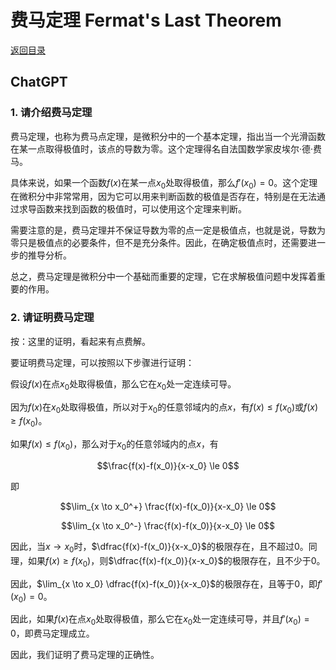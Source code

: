 <script>
MathJax = {
  tex: {
    inlineMath: [['$', '$'], ['\\(', '\\)']]
  }
};
</script>
<script id="MathJax-script" async
  src="https://cdn.jsdelivr.net/npm/mathjax@3/es5/tex-chtml.js">
</script>

# 费马定理 Fermat's Last Theorem

[返回目录](index.md)

## ChatGPT

### 1. 请介绍费马定理

费马定理，也称为费马点定理，是微积分中的一个基本定理，指出当一个光滑函数在某一点取得极值时，该点的导数为零。这个定理得名自法国数学家皮埃尔·德·费马。

具体来说，如果一个函数$f(x)$在某一点$x_0$处取得极值，那么$f'(x_0)=0$。这个定理在微积分中非常常用，因为它可以用来判断函数的极值是否存在，特别是在无法通过求导函数来找到函数的极值时，可以使用这个定理来判断。

需要注意的是，费马定理并不保证导数为零的点一定是极值点，也就是说，导数为零只是极值点的必要条件，但不是充分条件。因此，在确定极值点时，还需要进一步的推导分析。

总之，费马定理是微积分中一个基础而重要的定理，它在求解极值问题中发挥着重要的作用。

### 2. 请证明费马定理

按：这里的证明，看起来有点费解。

要证明费马定理，可以按照以下步骤进行证明：

假设$f(x)$在点$x_0$处取得极值，那么它在$x_0$处一定连续可导。

因为$f(x)$在$x_0$处取得极值，所以对于$x_0$的任意邻域内的点$x$，有$f(x) \le f(x_0)$或$f(x) \ge f(x_0)$。

如果$f(x) \le f(x_0)$，那么对于$x_0$的任意邻域内的点$x$，有

$$\frac{f(x)-f(x_0)}{x-x_0} \le 0$$

即

$$\lim_{x \to x_0^+} \frac{f(x)-f(x_0)}{x-x_0} \le 0$$

$$\lim_{x \to x_0^-} \frac{f(x)-f(x_0)}{x-x_0} \le 0$$

因此，当$x \to x_0$时，$\dfrac{f(x)-f(x_0)}{x-x_0}$的极限存在，且不超过0。同理，如果$f(x) \ge f(x_0)$，则$\dfrac{f(x)-f(x_0)}{x-x_0}$的极限存在，且不少于0。

因此，$\lim_{x \to x_0} \dfrac{f(x)-f(x_0)}{x-x_0}$的极限存在，且等于0，即$f'(x_0)=0$。

因此，如果$f(x)$在点$x_0$处取得极值，那么它在$x_0$处一定连续可导，并且$f'(x_0)=0$，即费马定理成立。

因此，我们证明了费马定理的正确性。
